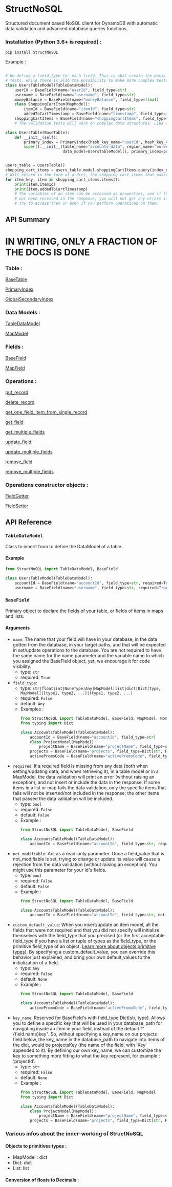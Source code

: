 # StructNoSQL
Structured document based NoSQL client for DynamoDB with automatic data validation and advanced database queries functions.

### Installation (Python 3.6+ is required) :

```
pip install StructNoSQL
```

Example :

```python

# We define a field_type for each field. This is what create the basic validation
# tests, while there is also the possibility to make more complex tests.
class UsersTableModel(TableDataModel):
    userId = BaseField(name="userId", field_type=str)
    username = BaseField(name="username", field_type=str)
    moneyBalance = BaseField(name="moneyBalance", field_type=float)
    class ShoppingCartItem(MapModel):
        itemId = BaseField(name="itemId", field_type=str)
        addedToCartTimestamp = BaseField(name="timestamp", field_type=int)
    shoppingCartItems = BaseField(name="shoppingCartItems", field_type=Dict[str, ShoppingCartItem])
    # The validation tests will work on complex data structures. Like a list or a dict of items.

class UsersTable(BaseTable):
    def __init__(self):
        primary_index = PrimaryIndex(hash_key_name="userId", hash_key_variable_python_type=str)
        super().__init__(table_name="accounts-data", region_name="eu-west-2", 
                         data_model=UsersTableModel(), primary_index=primary_index, auto_create_table=True)


users_table = UsersTable()
shopping_cart_items = users_table.model.shoppingCartItems.query(index_name="userId", key_value="42").first_value()
# Will return in the form of a dict, the shopping cart items that passed the validation tests.
for item_key, item in shopping_cart_items.items():
    print(item.itemId)
    print(item.addedToCartTimestamp)
    # The variables of an item can be accessed as properties, and if they have
    # not been received in the response, you will not get any errors if you
    # try to access them or even if you perform operations on them.

```

## API Summary

# IN WRITING, ONLY A FRACTION OF THE DOCS IS DONE

### Table :

[BaseTable](#BaseTable)

[PrimaryIndex](#PrimaryIndex)

[GlobalSecondaryIndex](#GlobalSecondaryIndex)

### Data Models :
[TableDataModel](#TableDataModel)

[MapModel](#MapModel)

### Fields :

[BaseField](#BaseField)

[MapField](#MapField)

### Operations :

[put_record](#put_record)

[delete_record](#delete_record)

[get_one_field_item_from_single_record](#get_one_field_item_from_single_record)

[get_field](#get_field)

[get_multiple_fields](#get_multiple_fields)

[update_field](#update_field)

[update_multiple_fields](#update_multiple_fields)

[remove_field](#remove_field)

[remove_multiple_fields](#remove_multiple_fields)

### Operations constructor objects :

[FieldGetter](#FieldGetter)

[FieldSetter](#FieldSetter)

## API Reference

### `TableDataModel`

Class to inherit from to define the DataModel of a table.

#### Example
```python
from StructNoSQL import TableDataModel, BaseField

class UsersTableModel(TableDataModel):
    accountId = BaseField(name="accountId", field_type=str, required=True)
    username = BaseField(name="username", field_type=str, required=True)
```

### `BaseField`
Primary object to declare the fields of your table, or fields of items in maps and lists.

#### Arguments

 - `name`: The name that your field will have in your database, in the data gotten from the database, in your target 
 paths, and that will be expected in set/update operations to the database. You are not required to have the same name
 for the name parameter and the variable name to which you assigned the BaseField object, yet, we encourage it for code 
 visibility.
    - type: `str`
    - required: `True`
 - `field_type`: 
    - type: `str|float|int|NoneType|Any|MapModel|list|dict|Dict[type, MapModel]|[type1, type2, ...]|(type1, type2, ...)`
    - required: `False`
    - default: `Any`
    - Examples :
      ```python
      from StructNoSQL import TableDataModel, BaseField, MapModel, NoneType
      from typing import Dict
      
      class AccountsTableModel(TableDataModel):
          accountId = BaseField(name="accountId", field_type=str)
          class ProjectModel(MapModel):
              projectName = BaseField(name="projectName", field_type=str)
          projects = BaseField(name="projects", field_type=Dict[str, ProjectModel], index_name="projectId")
          activePromoCode = BaseField(name="activePromoCode", field_type=[str, NoneType])
      ```
 - `required`: If a required field is missing from any data (both when setting/updating data, and when retrieving it), 
 in a table model or in a MapModel, the data validation will print an error (without raising an exception), and not 
 insert or include the data in the response. If some items in a list or map fails the data validation, only the specific 
 items that fails will not be inserted/not included in the response; the other items that passed the data validation 
 will be included.
    - type: `bool`
    - required: `False`
    - default: `False`
    - Example :
      ```python
      from StructNoSQL import TableDataModel, BaseField
      
      class AccountsTableModel(TableDataModel):
          accountId = BaseField(name="accountId", field_type=str, required=True)
      ```
 - `not_modifiable`: Act as a read-only parameter. Once a field_value that is not_modifiable is set, trying to change
 or update its value will cause a rejection from the data validation (without raising an exception). You might use
 this parameter for your id's fields.
    - type: `bool`
    - required: `False`
    - default: `False`
    - Example :
      ```python
      from StructNoSQL import TableDataModel, BaseField
      
      class AccountsTableModel(TableDataModel):
          accountId = BaseField(name="accountId", field_type=str, not_modifiable=True)
      ```
 - `custom_default_value`: When you insert/update an item model, all the fields that were not required and that you did
 not specify will initialize themselves with the field_type that you precised (or the first acceptable field_type if
 you have a list or tuple of types as the field_type, or the primitive field_type of an object. [Learn more about 
 objects primitive types](#Objects-to-primitives-types-)). By specifying a custom_default_value, you can override this
 behavior just explained, and bring your own default_values to the initialization of a field.
    - type: `Any`
    - required: `False`
    - default: `None`
    - Example :
      ```python
      from StructNoSQL import TableDataModel, BaseField
      
      class AccountsTableModel(TableDataModel):
          activePromoCode = BaseField(name="activePromoCode", field_type=str, custom_default_value="signupPromoCode")
      ```
 - `key_name`: Reserved for BaseField's with field_type Dict[str, type]. Allows you to define a specific key that will
 be used in your database_path for navigating inside an item in your field, instead of the default f"{field.name}key".
 So, without specifying a key_name on our projects field below, the key_name in the database_path to navigate into
 items of the dict, would be projectsKey (the name of the field, with 'Key' appended to it). By defining our own 
 key_name, we can customize the key to something more fitting to what the key represent, for example : 'projectId'.
    - type: `str`
    - required: `False`
    - default: `None`
    - Example :
      ```python
      from StructNoSQL import TableDataModel, BaseField, MapModel
      from typing import Dict
      
      class AccountsTableModel(TableDataModel):
          class ProjectModel(MapModel):
              projectName = BaseField(name="projectName", field_type=str)
          projects = BaseField(name="projects", field_type=Dict[str, ProjectModel], index_name="projectId")
      ```
 
 ### Various infos about the inner-working of StructNoSQL
 
 #### Objects to primitives types :
- MapModel : dict
- Dict: dict
- List: list

 #### Conversion of floats to Decimals :

